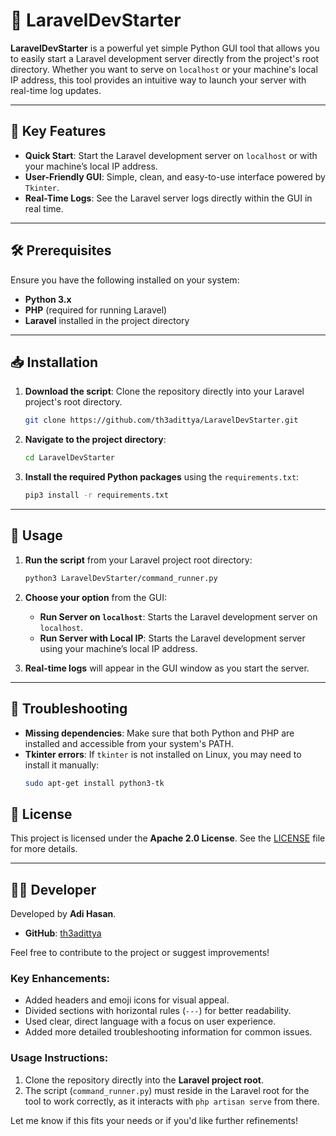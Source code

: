 # 🚀 LaravelDevStarter

**LaravelDevStarter** is a powerful yet simple Python GUI tool that allows you to easily start a Laravel development server directly from the project's root directory. Whether you want to serve on `localhost` or your machine's local IP address, this tool provides an intuitive way to launch your server with real-time log updates.

---

## 🎯 Key Features

- **Quick Start**: Start the Laravel development server on `localhost` or with your machine’s local IP address.
- **User-Friendly GUI**: Simple, clean, and easy-to-use interface powered by `Tkinter`.
- **Real-Time Logs**: See the Laravel server logs directly within the GUI in real time.

---

## 🛠 Prerequisites

Ensure you have the following installed on your system:

- **Python 3.x**
- **PHP** (required for running Laravel)
- **Laravel** installed in the project directory

---

## 📥 Installation

1. **Download the script**: Clone the repository directly into your Laravel project's root directory.

   ```bash
   git clone https://github.com/th3adittya/LaravelDevStarter.git
   ```

2. **Navigate to the project directory**:

   ```bash
   cd LaravelDevStarter
   ```

3. **Install the required Python packages** using the `requirements.txt`:

   ```bash
   pip3 install -r requirements.txt
   ```

---

## 🚀 Usage

1. **Run the script** from your Laravel project root directory:

   ```bash
   python3 LaravelDevStarter/command_runner.py
   ```

2. **Choose your option** from the GUI:

   - **Run Server on `localhost`**: Starts the Laravel development server on `localhost`.
   - **Run Server with Local IP**: Starts the Laravel development server using your machine’s local IP address.

3. **Real-time logs** will appear in the GUI window as you start the server.

---

## 🔧 Troubleshooting

- **Missing dependencies**: Make sure that both Python and PHP are installed and accessible from your system's PATH.
- **Tkinter errors**: If `tkinter` is not installed on Linux, you may need to install it manually:
  ```bash
  sudo apt-get install python3-tk
  ```

## 📄 License

This project is licensed under the **Apache 2.0 License**. See the [LICENSE](LICENSE) file for more details.

---

## 👨‍💻 Developer

Developed by **Adi Hasan**.

- **GitHub**: [th3adittya](https://github.com/th3adittya)

Feel free to contribute to the project or suggest improvements!

### Key Enhancements:

- Added headers and emoji icons for visual appeal.
- Divided sections with horizontal rules (`---`) for better readability.
- Used clear, direct language with a focus on user experience.
- Added more detailed troubleshooting information for common issues.

### Usage Instructions:

1. Clone the repository directly into the **Laravel project root**.
2. The script (`command_runner.py`) must reside in the Laravel root for the tool to work correctly, as it interacts with `php artisan serve` from there.

Let me know if this fits your needs or if you'd like further refinements!
